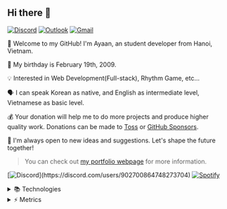 ## Hi there 👋

<!--
**kms0219kms/kms0219kms** is a ✨ _special_ ✨ repository because its `README.md` (this file) appears on your GitHub profile.

Here are some ideas to get you started:

- 🔭 I’m currently working on ...
- 🌱 I’m currently learning ...
- 👯 I’m looking to collaborate on ...
- 🤔 I’m looking for help with ...
- 💬 Ask me about ...
- 📫 How to reach me: ...
- 😄 Pronouns: ...
- ⚡ Fun fact: ...
-->

[![Discord](https://img.shields.io/badge/%40iam.ayaan-5865F2?style=for-the-badge&logo=discord&logoColor=white)](https://discord.com/users/902700864748273704)
[![Outlook](https://img.shields.io/badge/minsu__kim%40bishanoi.net-0078D4?style=for-the-badge&logo=microsoft-outlook&logoColor=FFFFFF)](mailto:minsu_kim@bishanoi.net)
[![Gmail](https://img.shields.io/badge/minsu.kim%40feather--it.com-D14836?style=for-the-badge&logo=gmail&logoColor=white)](mailto:minsu.kim@feather-it.com)

:wave: Welcome to my GitHub! I'm Ayaan, an student developer from Hanoi, Vietnam.

:birthday: My birthday is February 19th, 2009.

:bulb: Interested in Web Development(Full-stack), Rhythm Game, etc...

:speaking_head: I can speak Korean as native, and English as intermediate level, Vietnamese as basic level.

:moneybag: Your donation will help me to do more projects and produce higher quality work. Donations can be made to [Toss](https://toss.me/kms0219kms) or [GitHub Sponsors](https://github.com/sponsors/kms0219kms).

:rocket: I'm always open to new ideas and suggestions. Let's shape the future together!

> You can check out [my portfolio webpage](https://sskate.me) for more information.

[![Discord](https://discord-profile-starcea.paring.moe/discord/902700864748273704?)](https://discord.com/users/902700864748273704)
[![Spotify](https://discord-profile-starcea.paring.moe/spotify/902700864748273704?album=true)](https://open.spotify.com/user/312bcezvmfeo57vawjvo4ojusowy)
<!-- [![Spotify](https://discord-profile-starcea.paring.moe/spotify/902700864748273704?album=true)](https://open.spotify.com/user/kms0219kms) -->

<details>
<summary>📚 Technologies</summary>

#### 💻 Languages

![javascript](https://img.shields.io/badge/javascript-323330.svg?&style=for-the-badge&logo=javascript&logoColor=F7DF1E)
![html5](https://img.shields.io/badge/html5-E34F26.svg?&style=for-the-badge&logo=html5&logoColor=FFFFFF)
![css3](https://img.shields.io/badge/css3-1572B6.svg?&style=for-the-badge&logo=css3&logoColor=FFFFFF)

#### 🧱 Frameworks, Libraries, etc...

![Node.js](https://img.shields.io/badge/Node.js-43853D?style=for-the-badge&logo=node.js&logoColor=FFFFFF)
![React.js](https://img.shields.io/badge/React.js-20232a?style=for-the-badge&logo=react&logoColor=61DAFB)
![Vue.js](https://img.shields.io/badge/Vue.js-35495E?style=for-the-badge&logo=vuedotjs&logoColor=4FC08D)
![Next.js](https://img.shields.io/badge/Next.js-000000?style=for-the-badge&logo=next.js&logoColor=FFFFFF)
![Nuxt.js](https://img.shields.io/badge/Nuxt.js-002E3B?style=for-the-badge&logo=nuxtdotjs&logoColor=00DC82)
![Vite](https://img.shields.io/badge/Vite-646CFF?style=for-the-badge&logo=vite&logoColor=FFFFFF)
![Webpack](https://img.shields.io/badge/webpack-8DD6F9?style=for-the-badge&logo=webpack&logoColor=000000)

#### 💾 Databases

![MongoDB](https://img.shields.io/badge/MongoDB-4ea94b?style=for-the-badge&logo=mongodb&logoColor=FFFFFF)
![PostgreSQL](https://img.shields.io/badge/PostgreSQL-4169e1?style=for-the-badge&logo=postgresql&logoColor=FFFFFF)
![mySQL](https://img.shields.io/badge/MySQL-00f?style=for-the-badge&logo=mysql&logoColor=FFFFFF)
</details>

<details>
<summary>⚡ Metrics</summary>

#### Github Status
![kms0219kms's github Status](https://github-readme-stats-kms0219kms.vercel.app/api?username=kms0219kms&show_icons=true&count_private=true&theme=radical)

##### Top Language
![Top Language](https://github-readme-stats-kms0219kms.vercel.app/api/top-langs/?username=kms0219kms&langs_count=100&theme=radical)<br/>

##### Github Contribution
<picture>
  <source media="(prefers-color-scheme: dark)" srcset="https://github.com/kms0219kms/kms0219kms/blob/output/github-contribution-grid-snake-dark.svg" />
  <source media="(prefers-color-scheme: light)" srcset="https://github.com/kms0219kms/kms0219kms/blob/output/github-contribution-grid-snake.svg" />
  <img alt="github-snake" src="https://github.com/kms0219kms/kms0219kms/blob/output/github-contribution-grid-snake.svg" />
</picture><br />
</details>
